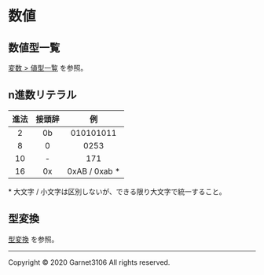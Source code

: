 # 数値

## 数値型一覧

[変数 > 値型一覧](./variable.md) を参照。

## n進数リテラル

|進法|接頭辞|例|
|:-:|:-:|:-:|
|2|0b|010101011|
|8|0|0253|
|10|-|171|
|16|0x|0xAB / 0xab  \*|

\* 大文字 / 小文字は区別しないが、できる限り大文字で統一すること。

## 型変換

[型変換](./cast.md) を参照。

---

Copyright © 2020 Garnet3106 All rights reserved.
